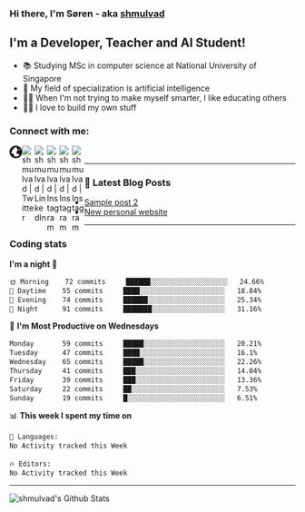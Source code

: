 ### Hi there, I'm Søren - aka [shmulvad][website]

## I'm a Developer, Teacher and AI Student!
- 📚 Studying MSc in computer science at National University of Singapore
- 🧠 My field of specialization is artificial intelligence
- 👨‍🏫 When I'm not trying to make myself smarter, I like educating others
- 👨‍💻 I love to build my own stuff

### Connect with me:

[<img align="left" alt="shmulvad.com" width="22px" src="https://raw.githubusercontent.com/iconic/open-iconic/master/svg/globe.svg" />][website]

[<img align="left" alt="shmulvad | Twitter" width="22px" src="https://cdn.jsdelivr.net/npm/simple-icons@v3/icons/twitter.svg" />][twitter]

[<img align="left" alt="shmulvad | LinkedIn" width="22px" src="https://cdn.jsdelivr.net/npm/simple-icons@v3/icons/linkedin.svg" />][linkedin]

[<img align="left" alt="shmulvad | Instagram" width="22px" src="https://cdn.jsdelivr.net/npm/simple-icons@v3/icons/instagram.svg" />][instagram]

[<img align="left" alt="shmulvad | Instagram" width="22px" src="https://cdn.jsdelivr.net/npm/simple-icons@v3/icons/stackoverflow.svg" />][stackOverflow]

[<img align="left" alt="shmulvad | Instagram" width="22px" src="https://cdn.jsdelivr.net/npm/simple-icons@v3/icons/gmail.svg" />][mail]

<br />

---

### 📕 Latest Blog Posts
<!-- BLOG-POST-LIST:START -->
- [Sample post 2](https://shmulvad.com/blog/sample2)
- [New personal website](https://shmulvad.com/blog/new-personal)
<!-- BLOG-POST-LIST:END -->

---

### Coding stats
<!--START_SECTION:waka-->
**I'm a night 🦉** 

```text
🌞 Morning    72 commits     ██████░░░░░░░░░░░░░░░░░░░   24.66% 
🌆 Daytime    55 commits     ████░░░░░░░░░░░░░░░░░░░░░   18.84% 
🌃 Evening    74 commits     ██████░░░░░░░░░░░░░░░░░░░   25.34% 
🌙 Night      91 commits     ███████░░░░░░░░░░░░░░░░░░   31.16%

```
📅 **I'm Most Productive on Wednesdays** 

```text
Monday       59 commits     █████░░░░░░░░░░░░░░░░░░░░   20.21% 
Tuesday      47 commits     ████░░░░░░░░░░░░░░░░░░░░░   16.1% 
Wednesday    65 commits     █████░░░░░░░░░░░░░░░░░░░░   22.26% 
Thursday     41 commits     ███░░░░░░░░░░░░░░░░░░░░░░   14.04% 
Friday       39 commits     ███░░░░░░░░░░░░░░░░░░░░░░   13.36% 
Saturday     22 commits     ██░░░░░░░░░░░░░░░░░░░░░░░   7.53% 
Sunday       19 commits     █░░░░░░░░░░░░░░░░░░░░░░░░   6.51%

```


📊 **This week I spent my time on** 

```text
💬 Languages: 
No Activity tracked this Week

🔥 Editors: 
No Activity tracked this Week

```


<!--END_SECTION:waka-->

---

<img align="left" alt="shmulvad's Github Stats" src="https://github-readme-stats.vercel.app/api?username=shmulvad&show_icons=true&hide_border=true" />




[website]: https://shmulvad.com
[twitter]: https://twitter.com/shmulvad
[linkedin]: https://linkedin.com/in/shmulvad
[instagram]: https://instagram.com/shmulvad
[stackOverflow]: https://stackoverflow.com/users/9248793/shmulvad
[mail]: mailto:shmulvad@gmail.com
